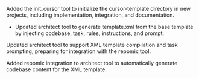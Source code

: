 Added the init_cursor tool to initialize the cursor-template directory in new projects, including implementation, integration, and documentation.

- Updated architect tool to generate template.xml from the base template by injecting codebase, task, rules, instructions, and prompt.

Updated architect tool to support XML template compilation and task prompting, preparing for integration with the repomix tool.

Added repomix integration to architect tool to automatically generate codebase content for the XML template.
